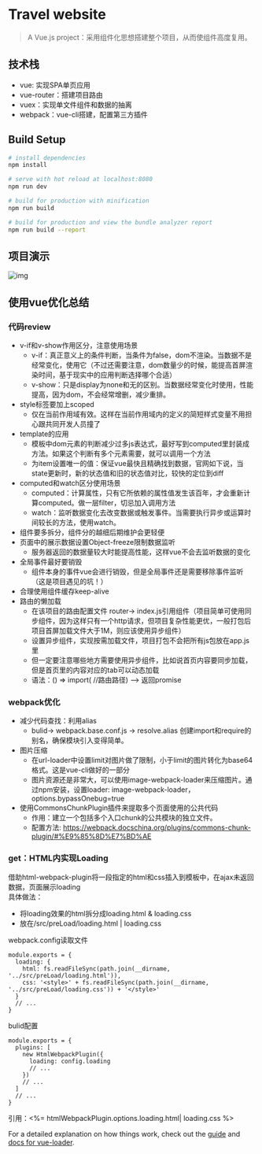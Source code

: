 # Travel website

> A Vue.js project：采用组件化思想搭建整个项目，从而使组件高度复用。
## 技术栈
- vue: 实现SPA单页应用
- vue-router：搭建项目路由
- vuex：实现单文件组件和数据的抽离
- webpack：vue-cli搭建，配置第三方插件

## Build Setup

``` bash
# install dependencies
npm install

# serve with hot reload at localhost:8080
npm run dev

# build for production with minification
npm run build

# build for production and view the bundle analyzer report
npm run build --report
```

## 项目演示
![img](https://ae01.alicdn.com/kf/Uf1fef368269c4914a92487af96852c10u.gif)

## 使用vue优化总结

### 代码review

- v-if和v-show作用区分，注意使用场景
    - v-if：真正意义上的条件判断，当条件为false，dom不渲染。当数据不是经常变化，使用它（不过还需要注意，dom数量少的时候，能提高首屏渲染时间，基于现实中的应用判断选择哪个合适）
    - v-show：只是display为none和无的区别。当数据经常变化时使用，性能提高，因为dom，不会经常增删，减少重排。
- style标签要加上scoped
    - 仅在当前作用域有效。这样在当前作用域内的定义的简短样式变量不用担心跟共同开发人员撞了
- template的应用
    - 模板中dom元素的判断减少过多js表达式，最好写到computed里封装成方法。如果这个判断有多个元素需要，就可以调用一个方法
    - 为item设置唯一的值：保证vue最快且精确找到数据，官网如下说，当state更新时，新的状态值和旧的状态值对比，较快的定位到diff
- computed和watch区分使用场景
    - computed：计算属性，只有它所依赖的属性值发生该百年，才会重新计算computed。做一层filter，切忌加入调用方法
    - watch：监听数据变化去改变数据或触发事件。当需要执行异步或运算时间较长的方法，使用watch。
- 组件要多拆分，组件分的越细后期维护会更轻便
- 页面中的展示数据设置Object-freeze限制数据监听
    - 服务器返回的数据量较大时能提高性能，这样vue不会去监听数据的变化
- 全局事件最好要销毁
    - 组件本身的事件vue会进行销毁，但是全局事件还是需要移除事件监听（这是项目遇见的坑！）
- 合理使用组件缓存keep-alive
- 路由的懒加载
    - 在该项目的路由配置文件 router-> index.js引用组件（项目简单可使用同步组件，因为这样只有一个http请求，但项目复杂性能更优，一般打包后项目首屏加载文件大于1M，则应该使用异步组件）
    - 设置异步组件，实现按需加载文件，项目打包不会把所有js包放在app.js里
    - 但一定要注意哪些地方需要使用异步组件，比如说首页内容要同步加载，但是首页里的内容对应的tab可以动态加载
    - 语法：() => import( //路由路径) --> 返回promise

### webpack优化

- 减少代码查找：利用alias
    - bulid-> webpack.base.conf.js -> resolve.alias 创建import和require的别名，确保模块引入变得简单。
- 图片压缩
    - 在url-loader中设置limit对图片做了限制，小于limit的图片转化为base64格式。这是vue-cli做好的一部分
    - 图片资源还是非常大，可以使用image-webpack-loader来压缩图片。通过npm安装，设置loader: image-webpack-loader，options.bypassOnebug=true
- 使用CommonsChunkPlugin插件来提取多个页面使用的公共代码
    - 作用：建立一个包括多个入口chunk的公共模块的独立文件。
    - 配置方法: https://webpack.docschina.org/plugins/commons-chunk-plugin/#%E9%85%8D%E7%BD%AE

### get：HTML内实现Loading

借助html-webpack-plugin将一段指定的html和css插入到模板中，在ajax未返回数据，页面展示loading  
具体做法：
- 将loading效果的html拆分成loading.html & loading.css
- 放在/src/preLoad/loading.html | loading.css

webpack.config读取文件
```
module.exports = {
  loading: {
    html: fs.readFileSync(path.join(__dirname, '../src/preLoad/loading.html')),
    css: '<style>' + fs.readFileSync(path.join(__dirname, '../src/preLoad/loading.css')) + '</style>'
  }
  // ...
}
```
bulid配置
```
module.exports = {
  plugins: [
    new HtmlWebpackPlugin({
      loading: config.loading
      // ...
    })
    // ...
  ]
  // ...
}
```
引用：<%= htmlWebpackPlugin.options.loading.html| loading.css %>



For a detailed explanation on how things work, check out the [guide](http://vuejs-templates.github.io/webpack/) and [docs for vue-loader](http://vuejs.github.io/vue-loader).
